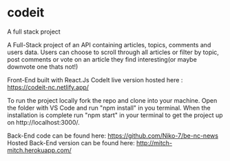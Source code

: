 # codeit

A full stack project

A Full-Stack project of an API containing articles, topics, comments and users data. Users can choose to scroll through all articles or filter by topic, post comments or vote on an article they find interesting(or maybe downvote one thats not!)

Front-End built with React.Js CodeIt live version hosted here : https://codeit-nc.netlify.app/

To run the project locally fork the repo and clone into your machine. Open the folder with VS Code and run "npm install" in you terminal. When the installation is complete run "npm start" in your terminal to get the project up on http://localhost:3000/.

Back-End code can be found here: https://github.com/Niko-7/be-nc-news Hosted Back-End version can be found here: http://mitch-mitch.herokuapp.com/
